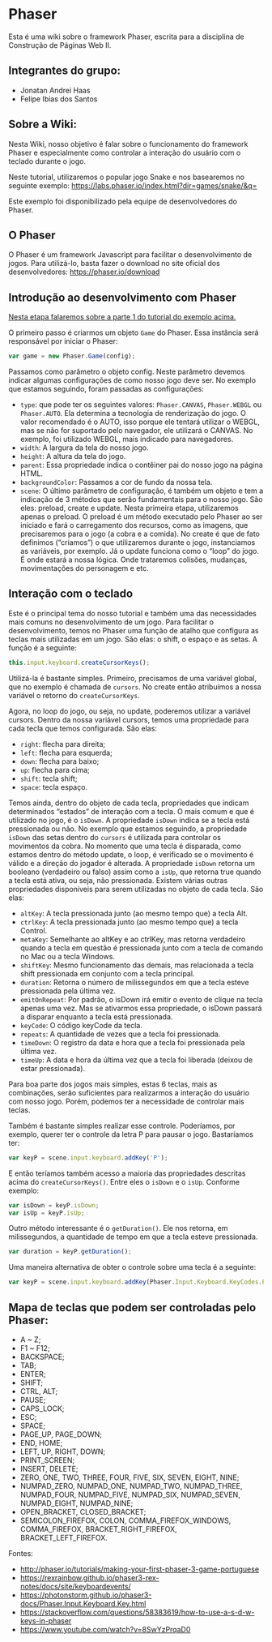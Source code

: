 # Phaser
Esta é uma wiki sobre o framework Phaser, escrita para a disciplina de Construção de Páginas Web II.

## Integrantes do grupo:
- Jonatan Andrei Haas
- Felipe Ibias dos Santos

## Sobre a Wiki:
Nesta Wiki, nosso objetivo é falar sobre o funcionamento do framework Phaser e especialmente como controlar a interação do usuário com o teclado durante o jogo.

Neste tutorial, utilizaremos o popular jogo Snake e nos basearemos no seguinte exemplo: https://labs.phaser.io/index.html?dir=games/snake/&q=

Este exemplo foi disponibilizado pela equipe de desenvolvedores do Phaser.

## O Phaser
O Phaser é um framework Javascript para facilitar o desenvolvimento de jogos.
Para utilizá-lo, basta fazer o download no site oficial dos desenvolvedores: https://phaser.io/download

## Introdução ao desenvolvimento com Phaser
[Nesta etapa falaremos sobre a parte 1 do tutorial do exemplo acima.](https://labs.phaser.io/edit.html?src=src\games\snake\part1.js)

O primeiro passo é criarmos um objeto `Game` do Phaser. Essa instância será responsável por iniciar o Phaser:
```javascript
var game = new Phaser.Game(config);
```

Passamos como parâmetro o objeto config. Neste parâmetro devemos indicar algumas configurações de como nosso jogo deve ser. 
No exemplo que estamos seguindo, foram passadas as configurações:
- `type`: que pode ter os seguintes valores: `Phaser.CANVAS`, `Phaser.WEBGL` ou `Phaser.AUTO`. Ela determina a tecnologia de renderização do jogo.
O valor recomendado é o AUTO, isso porque ele tentará utilizar o WEBGL, mas se não for suportado pelo navegador, ele utilizará o CANVAS.
No exemplo, foi utilizado WEBGL, mais indicado para navegadores.
- `width`: A largura da tela do nosso jogo.
- `height`: A altura da tela do jogo.
- `parent`: Essa propriedade indica o contêiner pai do nosso jogo na página HTML.
- `backgroundColor`: Passamos a cor de fundo da nossa tela.
- `scene`: O último parâmetro de configuração, é também um objeto e tem a indicação de 3 métodos que serão fundamentais para o nosso jogo. São eles: preload, create e update. Nesta primeira etapa, utilizaremos apenas o preload. O preload é um método executado pelo Phaser ao ser iniciado e fará o carregamento dos recursos, como as imagens, que precisaremos para o jogo (a cobra e a comida).
No create é que de fato definimos (“criamos”) o que utilizaremos durante o jogo, instanciamos as variáveis, por exemplo.
Já o update funciona como o “loop” do jogo. É onde estará a nossa lógica. Onde trataremos colisões, mudanças, movimentações do personagem e etc.

## Interação com o teclado
Este é o principal tema do nosso tutorial e também uma das necessidades mais comuns no desenvolvimento de um jogo. 
Para facilitar o desenvolvimento, temos no Phaser uma função de atalho que configura as teclas mais utilizadas em um jogo. São elas: o shift, o espaço e as setas. A função é a seguinte: 
```javascript
this.input.keyboard.createCursorKeys();
```

Utilizá-la é bastante simples. Primeiro, precisamos de uma variável global, que no exemplo é chamada de `cursors`. No create então atribuímos a nossa variável o retorno do `createCursorKeys`.

Agora, no loop do jogo, ou seja, no update, poderemos utilizar a variável cursors.
Dentro da nossa variável cursors, temos uma propriedade para cada tecla que temos configurada. São elas:
- `right`: flecha para direita;
- `left`: flecha para esquerda;
- `down`: flecha para baixo;
- `up`: flecha para cima;
- `shift`: tecla shift;
- `space`: tecla espaço.

Temos ainda, dentro do objeto de cada tecla, propriedades que indicam determinados “estados” de interação com a tecla. O mais comum e que é utilizado no jogo, é o `isDown`. A propriedade `isDown` indica se a tecla está pressionada ou não. No exemplo que estamos seguindo, a propriedade `isDown` das setas dentro do `cursors` é utilizada para controlar os movimentos da cobra. No momento que uma tecla é disparada, como estamos dentro do método update, o loop, é verificado se o movimento é válido e a direção do jogador é alterada. A propriedade `isDown` retorna um booleano (verdadeiro ou falso) assim como a `isUp`, que retorna true quando a tecla está ativa, ou seja, não pressionada.
Existem várias outras propriedades disponíveis para serem utilizadas no objeto de cada tecla. São elas:
- `altKey`: A tecla pressionada junto (ao mesmo tempo que) a tecla Alt.
- `ctrlKey`: A tecla pressionada junto (ao mesmo tempo que) a tecla Control.
- `metaKey`: Semelhante ao altKey e ao ctrlKey, mas retorna verdadeiro quando a tecla em questão é pressionada junto com a tecla de comando no Mac ou a tecla Windows.
- `shiftKey`: Mesmo funcionamento das demais, mas relacionada a tecla shift pressionada em conjunto com a tecla principal.
- `duration`: Retorna o número de milissegundos em que a tecla esteve pressionada pela última vez.
- `emitOnRepeat`: Por padrão, o isDown irá emitir o evento de clique na tecla apenas uma vez. Mas se ativarmos essa propriedade, o isDown passará a disparar enquanto a tecla está pressionada.
- `keyCode`: O código keyCode da tecla.
- `repeats`: A quantidade de vezes que a tecla foi pressionada.
- `timeDown`: O registro da data e hora que a tecla foi pressionada pela última vez.
- `timeUp`: A data e hora da última vez que a tecla foi liberada (deixou de estar pressionada).

Para boa parte dos jogos mais simples, estas 6 teclas, mais as combinações, serão suficientes para realizarmos a interação do usuário com nosso jogo. Porém, podemos ter a necessidade de controlar mais teclas. 

Também é bastante simples realizar esse controle. Poderíamos, por exemplo, querer ter o controle da letra P para pausar o jogo. Bastaríamos ter:
```javascript
var keyP = scene.input.keyboard.addKey('P');
```
E então teríamos também acesso a maioria das propriedades descritas acima do `createCursorKeys()`. Entre eles o `isDown` e o `isUp`. Conforme exemplo:
```javascript
var isDown = keyP.isDown;
var isUp = keyP.isUp;
```
Outro método interessante é o `getDuration()`. Ele nos retorna, em milissegundos, a quantidade de tempo em que a tecla esteve pressionada.
```javascript
var duration = keyP.getDuration();
```

Uma maneira alternativa de obter o controle sobre uma tecla é a seguinte:
```javascript
var keyP = scene.input.keyboard.addKey(Phaser.Input.Keyboard.KeyCodes.P);
```

## Mapa de teclas que podem ser controladas pelo Phaser:
- A ~ Z;
- F1 ~ F12;
- BACKSPACE;
- TAB;
- ENTER;
- SHIFT;
- CTRL, ALT;
- PAUSE;
- CAPS_LOCK;
- ESC;
- SPACE;
- PAGE_UP, PAGE_DOWN;
- END, HOME;
- LEFT, UP, RIGHT, DOWN;
- PRINT_SCREEN;
- INSERT, DELETE;
- ZERO, ONE, TWO, THREE, FOUR, FIVE, SIX, SEVEN, EIGHT, NINE;
- NUMPAD_ZERO, NUMPAD_ONE, NUMPAD_TWO, NUMPAD_THREE, NUMPAD_FOUR, NUMPAD_FIVE, NUMPAD_SIX, NUMPAD_SEVEN, NUMPAD_EIGHT, NUMPAD_NINE;
- OPEN_BRACKET, CLOSED_BRACKET;
- SEMICOLON_FIREFOX, COLON, COMMA_FIREFOX_WINDOWS, COMMA_FIREFOX, BRACKET_RIGHT_FIREFOX, BRACKET_LEFT_FIREFOX.

Fontes: 
- http://phaser.io/tutorials/making-your-first-phaser-3-game-portuguese
- https://rexrainbow.github.io/phaser3-rex-notes/docs/site/keyboardevents/
- https://photonstorm.github.io/phaser3-docs/Phaser.Input.Keyboard.Key.html
- https://stackoverflow.com/questions/58383619/how-to-use-a-s-d-w-keys-in-phaser
- https://www.youtube.com/watch?v=8SwYzPrqaD0
